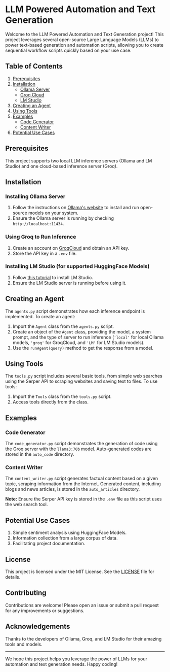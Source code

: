 # LLM Powered Automation and Text Generation

Welcome to the LLM Powered Automation and Text Generation project! This project leverages several open-source Large Language Models (LLMs) to power text-based generation and automation scripts, allowing you to create sequential workflow scripts quickly based on your use case.

## Table of Contents

1. [Prerequisites](#prerequisites)
2. [Installation](#installation)
   - [Ollama Server](#installing-ollama-server)
   - [Groq Cloud](#using-groq-to-run-inference)
   - [LM Studio](#installing-lm-studio-for-supported-huggingface-models)
3. [Creating an Agent](#creating-an-agent)
4. [Using Tools](#using-tools)
5. [Examples](#examples)
   - [Code Generator](#code-generator)
   - [Content Writer](#content-writer)
6. [Potential Use Cases](#potential-use-cases)

## Prerequisites

This project supports two local LLM inference servers (Ollama and LM Studio) and one cloud-based inference server (Groq).

## Installation

### Installing Ollama Server

1. Follow the instructions on [Ollama's website](https://ollama.com) to install and run open-source models on your system.
2. Ensure the Ollama server is running by checking `http://localhost:11434`.

### Using Groq to Run Inference

1. Create an account on [GroqCloud](https://groqcloud.com) and obtain an API key.
2. Store the API key in a `.env` file.

### Installing LM Studio (for supported HuggingFace Models)

1. Follow [this tutorial](https://4sysops.com/archives/lm-studio-run-a-local-ai-on-your-desktop-or-server/) to install LM Studio.
2. Ensure the LM Studio server is running before using it.

## Creating an Agent

The `agents.py` script demonstrates how each inference endpoint is implemented. To create an agent:

1. Import the `Agent` class from the `agents.py` script.
2. Create an object of the `Agent` class, providing the model, a system prompt, and the type of server to run inference (`'local'` for local Ollama models, `'groq'` for GroqCloud, and `'LM'` for LM Studio models).
3. Use the `runAgent(query)` method to get the response from a model.

## Using Tools

The `tools.py` script includes several basic tools, from simple web searches using the Serper API to scraping websites and saving text to files. To use tools:

1. Import the `Tools` class from the `tools.py` script.
2. Access tools directly from the class.

## Examples

### Code Generator

The `code_generator.py` script demonstrates the generation of code using the Groq server with the `llama3:70b` model. Auto-generated codes are stored in the `auto_code` directory.

### Content Writer

The `content_writer.py` script generates factual content based on a given topic, scraping information from the Internet. Generated content, including blogs and news articles, is stored in the `auto_articles` directory.

**Note:** Ensure the Serper API key is stored in the `.env` file as this script uses the web search tool.

## Potential Use Cases

1. Simple sentiment analysis using HuggingFace Models.
2. Information collection from a large corpus of data.
3. Facilitating project documentation.

## License

This project is licensed under the MIT License. See the [LICENSE](LICENSE) file for details.

## Contributing

Contributions are welcome! Please open an issue or submit a pull request for any improvements or suggestions.

## Acknowledgements

Thanks to the developers of Ollama, Groq, and LM Studio for their amazing tools and models.

---

We hope this project helps you leverage the power of LLMs for your automation and text generation needs. Happy coding!
